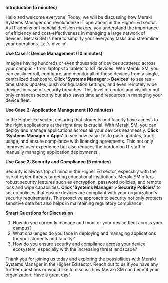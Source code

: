 **Introduction (5 minutes)**

Hello and welcome everyone! Today, we will be discussing how Meraki Systems Manager can revolutionize IT operations in the Higher Ed sector. As IT admins or financial decision makers, you understand the importance of efficiency and cost-effectiveness in managing a large network of devices. Meraki SM is here to simplify your everyday tasks and streamline your operations. Let's dive in!

**Use Case 1: Device Management (10 minutes)**

Imagine having hundreds or even thousands of devices scattered across your campus - from laptops to tablets to IoT devices. With Meraki SM, you can easily enroll, configure, and monitor all of these devices from a single, centralized dashboard. **Click 'Systems Manager > Devices'** to see real-time status updates, push configuration settings, and even remotely wipe devices in case of security breaches. This level of control and visibility not only enhances security but also saves time and resources in managing your device fleet.

**Use Case 2: Application Management (10 minutes)**

In the Higher Ed sector, ensuring that students and faculty have access to the right applications at the right time is crucial. With Meraki SM, you can deploy and manage applications across all your devices seamlessly. **Click 'Systems Manager > Apps'** to see how easy it is to push updates, track usage, and ensure compliance with licensing agreements. This not only improves user experience but also reduces the burden on IT staff in manually managing application deployments.

**Use Case 3: Security and Compliance (5 minutes)**

Security is always top of mind in the Higher Ed sector, especially with the rise of cyber threats targeting educational institutions. Meraki SM offers robust security features such as encryption, password policies, and remote lock and wipe capabilities. **Click 'Systems Manager > Security Policies'** to set up policies that ensure devices are compliant with your organization's security requirements. This proactive approach to security not only protects sensitive data but also helps in maintaining regulatory compliance.

**Smart Questions for Discussion**

1. How do you currently manage and monitor your device fleet across your campus?
2. What challenges do you face in deploying and managing applications for your students and faculty?
3. How do you ensure security and compliance across your device ecosystem, especially with the increasing threat landscape?

Thank you for joining us today and exploring the possibilities with Meraki Systems Manager in the Higher Ed sector. Reach out to us if you have any further questions or would like to discuss how Meraki SM can benefit your organization. Have a great day!